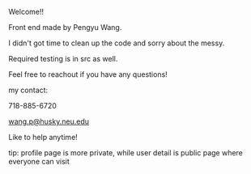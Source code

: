 Welcome!!

Front end made by Pengyu Wang.

I didn't got time to clean up the code and sorry about the messy.

Required testing is in src as well.

Feel free to reachout if you have any questions!

my contact:

718-885-6720

wang.p@husky.neu.edu

Like to help anytime!

tip: profile page is more private, 
while user detail is public page where everyone can visit